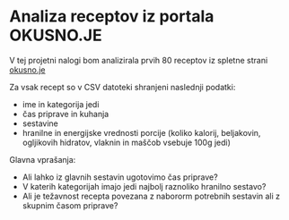 # Analiza receptov iz portala OKUSNO.JE

V tej projetni nalogi bom analizirala prvih 80 receptov iz spletne strani [okusno.je](https://okusno.je/iskanje)

Za vsak recept so v CSV datoteki shranjeni naslednji podatki:
* ime in kategorija jedi
* čas priprave in kuhanja
* sestavine
* hranilne in energijske vrednosti porcije (koliko kalorij, beljakovin, ogljikovih hidratov, vlaknin in maščob vsebuje 100g jedi)

Glavna vprašanja:
* Ali lahko iz glavnih sestavin ugotovimo čas priprave?
* V katerih kategorijah imajo jedi najbolj raznoliko hranilno sestavo?
* Ali je težavnost recepta povezana z nabororm potrebnih sestavin ali z skupnim časom priprave?